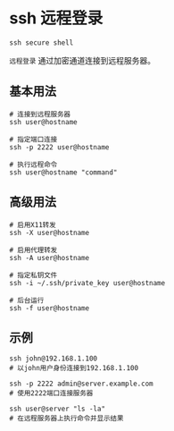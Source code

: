 # ssh 远程登录

`ssh secure shell`

`远程登录` 通过加密通道连接到远程服务器。

## 基本用法
```shell
# 连接到远程服务器
ssh user@hostname

# 指定端口连接
ssh -p 2222 user@hostname

# 执行远程命令
ssh user@hostname "command"
```

## 高级用法
```shell
# 启用X11转发
ssh -X user@hostname

# 启用代理转发
ssh -A user@hostname

# 指定私钥文件
ssh -i ~/.ssh/private_key user@hostname

# 后台运行
ssh -f user@hostname
```

## 示例
```shell
ssh john@192.168.1.100
# 以john用户身份连接到192.168.1.100

ssh -p 2222 admin@server.example.com
# 使用2222端口连接服务器

ssh user@server "ls -la"
# 在远程服务器上执行命令并显示结果
```